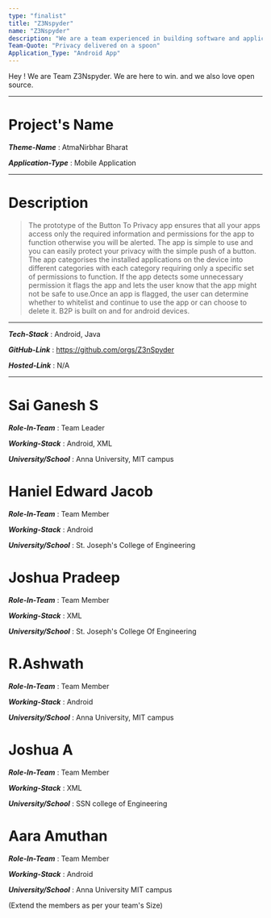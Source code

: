 ```yaml
---
type: "finalist"                   
title: "Z3Nspyder" 
name: "Z3Nspyder"
description: "We are a team experienced in building software and applications"
Team-Quote: "Privacy delivered on a spoon"
Application_Type: "Android App"
---
```


Hey ! We are Team Z3Nspyder. We are here to win. and we also love open source.

---

# Project's Name

_**Theme-Name**_ : AtmaNirbhar Bharat

_**Application-Type**_ : Mobile Application  

---

# Description

> The prototype of the Button To Privacy app ensures that all your apps access only the required information and permissions for the app to function otherwise you will be alerted. The app is simple to use and you can easily protect your privacy with the simple push of a button. The app categorises the installed applications on the device into different categories with each category requiring only a specific set of permissions to function. If the app detects some unnecessary permission it flags the app and lets the user know that the app might not be safe to use.Once an app is flagged, the user can determine whether to whitelist and continue to use the app or can choose to delete it. B2P is built on and for android devices. 


---

_**Tech-Stack**_  : Android, Java

_**GitHub-Link**_ : https://github.com/orgs/Z3nSpyder   

_**Hosted-Link**_ : N/A


---


# Sai Ganesh S

_**Role-In-Team**_  : Team Leader

_**Working-Stack**_ : Android, XML

_**University/School**_ : Anna University, MIT campus


# Haniel Edward Jacob

_**Role-In-Team**_  : Team Member

_**Working-Stack**_ : Android

_**University/School**_ : St. Joseph's College of Engineering



# Joshua Pradeep

_**Role-In-Team**_  : Team Member

_**Working-Stack**_ : XML

_**University/School**_ : St. Joseph's College Of Engineering



# R.Ashwath

_**Role-In-Team**_  : Team Member

_**Working-Stack**_ : Android

_**University/School**_ : Anna University, MIT campus



# Joshua A

_**Role-In-Team**_  : Team Member

_**Working-Stack**_ : XML

_**University/School**_ : SSN college of Engineering



# Aara Amuthan

_**Role-In-Team**_  : Team Member

_**Working-Stack**_ : Android

_**University/School**_ : Anna University MIT campus


(Extend the members as per your team's Size)
